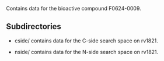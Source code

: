 Contains data for the bioactive compound F0624-0009.

## Subdirectories

- cside/ contains data for the C-side search space on rv1821.

- nside/ contains data for the N-side search space on rv1821.

